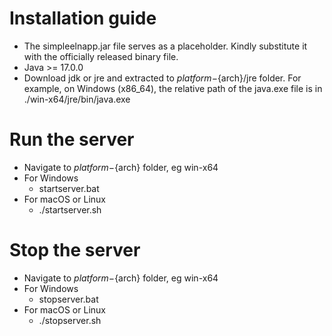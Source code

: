 # Installation guide

- The simpleelnapp.jar file serves as a placeholder. Kindly substitute it with the officially released binary file.
- Java >= 17.0.0
- Download jdk or jre and extracted to ${platform}-${arch}/jre folder. For example, on Windows (x86_64), the relative path of the java.exe file is in ./win-x64/jre/bin/java.exe

# Run the server

- Navigate to ${platform}-${arch} folder, eg win-x64
- For Windows
    - startserver.bat
- For macOS or Linux
    - ./startserver.sh
   
# Stop the server

- Navigate to ${platform}-${arch} folder, eg win-x64
- For Windows
    - stopserver.bat
- For macOS or Linux
    - ./stopserver.sh
   

